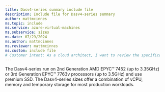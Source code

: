 ```yaml
---
title: Dasv4-series summary include file
description: Include file for Dasv4-series summary
author: mattmcinnes
ms.topic: include
ms.service: azure-virtual-machines
ms.subservice: sizes
ms.date: 07/29/2024
ms.author: mattmcinnes
ms.reviewer: mattmcinnes
ms.custom: include file
# Customer intent: As a cloud architect, I want to review the specifications of the Dasv4-series virtual machines, so that I can determine their suitability for production workloads in my organization's infrastructure.
---
```

The Dasv4-series run on 2nd Generation AMD EPYC™ 7452 (up to 3.35GHz) or 3rd Generation EPYC™ 7763v processors (up to 3.5GHz) and use premium SSD. The Dasv4-series sizes offer a combination of vCPU, memory and temporary storage for most production workloads.
